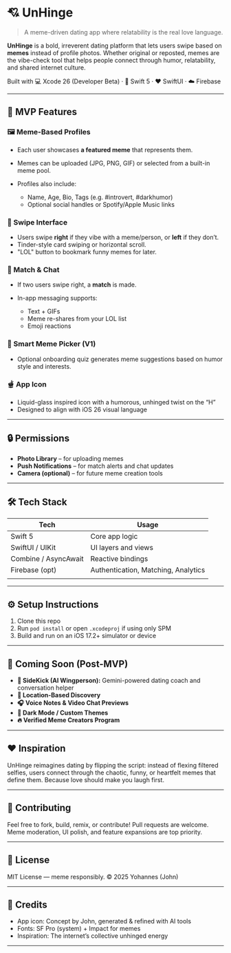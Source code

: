 # 💘 UnHinge

> A meme-driven dating app where relatability is the real love language.

**UnHinge** is a bold, irreverent dating platform that lets users swipe based on **memes** instead of profile photos. Whether original or reposted, memes are the vibe-check tool that helps people connect through humor, relatability, and shared internet culture.

Built with 💻 Xcode 26 (Developer Beta) · 🎯 Swift 5 · ❤️ SwiftUI · ☁️ Firebase

---

## 🎯 MVP Features

### 🖼 Meme-Based Profiles

* Each user showcases **a featured meme** that represents them.
* Memes can be uploaded (JPG, PNG, GIF) or selected from a built-in meme pool.
* Profiles also include:

  * Name, Age, Bio, Tags (e.g. #introvert, #darkhumor)
  * Optional social handles or Spotify/Apple Music links

### 👀 Swipe Interface

* Users swipe **right** if they vibe with a meme/person, or **left** if they don’t.
* Tinder-style card swiping or horizontal scroll.
* "LOL" button to bookmark funny memes for later.

### 💬 Match & Chat

* If two users swipe right, a **match** is made.
* In-app messaging supports:

  * Text + GIFs
  * Meme re-shares from your LOL list
  * Emoji reactions

### 🧠 Smart Meme Picker (V1)

* Optional onboarding quiz generates meme suggestions based on humor style and interests.

### 🫕 App Icon

* Liquid-glass inspired icon with a humorous, unhinged twist on the “H”
* Designed to align with iOS 26 visual language

---

## 🔒 Permissions

* **Photo Library** – for uploading memes
* **Push Notifications** – for match alerts and chat updates
* **Camera (optional)** – for future meme creation tools

---

## 🛠 Tech Stack

| Tech                 | Usage                               |
| -------------------- | ----------------------------------- |
| Swift 5              | Core app logic                      |
| SwiftUI / UIKit      | UI layers and views                 |
| Combine / AsyncAwait | Reactive bindings                   |
| Firebase (opt)       | Authentication, Matching, Analytics |
|                      |                                     |

---

## ⚙️ Setup Instructions

1. Clone this repo
2. Run `pod install` or open `.xcodeproj` if using only SPM
3. Build and run on an iOS 17.2+ simulator or device

---

## 🥚 Coming Soon (Post-MVP)

* **🧠 SideKick (AI Wingperson):** Gemini-powered dating coach and conversation helper
* **📍 Location-Based Discovery**
* **🎧 Voice Notes & Video Chat Previews**
* **🌙 Dark Mode / Custom Themes**
* **🔥 Verified Meme Creators Program**

---

## ❤️ Inspiration

UnHinge reimagines dating by flipping the script: instead of flexing filtered selfies, users connect through the chaotic, funny, or heartfelt memes that define them. Because love should make you laugh first.

---

## 🤝 Contributing

Feel free to fork, build, remix, or contribute! Pull requests are welcome. Meme moderation, UI polish, and feature expansions are top priority.

---

## 📄 License

MIT License — meme responsibly.
© 2025 Yohannes (John)

---

## 🧃 Credits

* App icon: Concept by John, generated & refined with AI tools
* Fonts: SF Pro (system) + Impact for memes
* Inspiration: The internet’s collective unhinged energy

---
